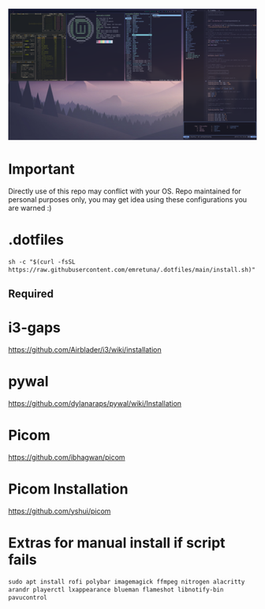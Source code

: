 ![Screenshot 1](./screenshots/screenshot.png)

# Important
  Directly use of this repo may conflict with your OS. Repo maintained for personal purposes only, you may get idea using these configurations you are warned :)

# .dotfiles
  ```
  sh -c "$(curl -fsSL https://raw.githubusercontent.com/emretuna/.dotfiles/main/install.sh)"
  ```
## Required
# i3-gaps
https://github.com/Airblader/i3/wiki/installation

# pywal
https://github.com/dylanaraps/pywal/wiki/Installation

# Picom
https://github.com/ibhagwan/picom

# Picom Installation
https://github.com/yshui/picom

# Extras for manual install if script fails
  ```
  sudo apt install rofi polybar imagemagick ffmpeg nitrogen alacritty arandr playerctl lxappearance blueman flameshot libnotify-bin pavucontrol
  ```
